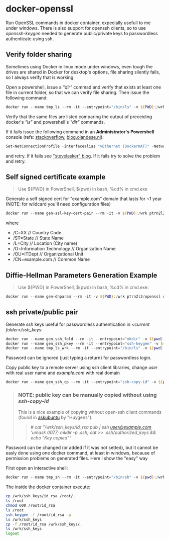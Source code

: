 # docker-openssl

Run OpenSSL commands in docker container, expecially usefull to me under windows.
There is also support for openssh clients, so to use *openssh-keygen* needed to generate public/private keys to passwordless authenticate using ssh.

## Verify folder sharing

Sometimes using Docker in linux mode under windows, even tough the drives are shared in Docker for desktop's options, file sharing silently fails, so I always verify that is working.

Open a powershell, issue a *"dir"* commad and verify that exists at least one file in current folder, so that we can verify file sharing.
Then issue the following command:

~~~~powershell
docker run --name tmp_ls --rm -it --entrypoint="/bin/ls" -v ${PWD}:/wrk ptrn2l2/openssl /wrk
~~~~

Verify that the same files are listed comparing the output of preceiding docker's *"ls"* and powershell's *"dir"* commands.

If it fails issue the following command in an **Administrator's Powershell** console (refs: [stackoverflow](<https://stackoverflow.com/a/43904051>), [blog.olandese.nl](<https://blog.olandese.nl/2017/05/03/solve-docker-for-windows-error-a-firewall-is-blocking-file-sharing-between-windows-and-the-containers/>)):

~~~~powershell
Set-NetConnectionProfile -interfacealias "vEthernet (DockerNAT)" -NetworkCategory Private
~~~~

and retry. If it fails see ["stevelasker" blog](https://blogs.msdn.microsoft.com/stevelasker/2016/06/14/configuring-docker-for-windows-volumes/). If it fails try to solve the problem and retry.

## Self signed certificate example

> Use ${PWD} in PowerShell, $(pwd) in bash, %cd% in cmd.exe

Generate a self signed cert for "example.com" domain that lasts for ~1 year (NOTE: for wildcard you'll need configuration files)

~~~~powershell
docker run --name gen-ssl-key-cert-pair --rm -it -v ${PWD}:/wrk ptrn2l2/openssl req -new -x509 -days 365 -newkey rsa:4096 -subj "/C=IT/ST=CE/L=CE/O=IT/OU=ITDept/CN=example.com" -nodes -keyout /wrk/selfsigned.key -out /wrk/selfsigned.crt
~~~~

where

* /C=XX // Country Code
* /ST=State // State Name
* /L=City // Location (City name)
* /O=Information Technology // Organization Name
* /OU=ITDept // Organizational Unit
* /CN=example.com // Common Name

## Diffie-Hellman Parameters Generation Example

> Use ${PWD} in PowerShell, $(pwd) in bash, %cd% in cmd.exe:

~~~~powershell
docker run --name gen-dhparam --rm -it -v ${PWD}:/wrk ptrn2l2/openssl dhparam -out /wrk/dhparam.pem 2048
~~~~

## ssh private/public pair

Generate *ssh* keys useful for passwordless authentication in *&lt;current folder&gt;/ssh_keys*:

~~~~powershell
docker run --name gen_ssh_fold --rm -it --entrypoint="mkdir" -v ${pwd}:/wrk ptrn2l2/openssl -p /wrk/ssh_keys
docker run --name gen_ssh_pkey --rm -it --entrypoint="ssh-keygen" -v ${pwd}:/wrk ptrn2l2/openssl -t rsa -b 4096 -f /wrk/ssh_keys/id_rsa
docker run --name tmp_ls_wrk --rm -it --entrypoint="/bin/ls" -v ${pwd}:/wrk ptrn2l2/openssl /wrk/ssh_keys
~~~~

Password can be ignored (just typing a return) for passwordless login.

Copy public key to a remote server using ssh client libraries, change *user* with real user name and *example&#46;com* with real domain

~~~~powershell
docker run --name gen_ssh_cp --rm -it --entrypoint="ssh-copy-id" -v ${pwd}:/wrk ptrn2l2/openssl "-p 22 -f /wrk/ssh_keys/id_rsa.pub user@example.com"
~~~~

> ### NOTE: public key can be manually copied without using *ssh-copy-id*
> This is a nice example of copying without open-ssh client commands (found in [askubuntu](<https://askubuntu.com/a/6186>) by "Huygens"):
>
>> *# cat "/wrk/ssh_keys/id_rsa.pub | ssh user@example.com 'umask 0077; mkdir -p .ssh; cat >> .ssh/authorized_keys && echo "Key copied"'*

Password can be changed (or added if it was not setted), but it cannot be easly done using one docker command, at least in windows, because of permission problems on generated files.
Here I show the "easy" way

First open an interactive shell:

~~~~powershell
docker run --name tmp_sh --rm -it --entrypoint="/bin/sh" -v ${pwd}:/wrk ptrn2l2/openssl
~~~~

The inside the docker container execute:

~~~~sh
cp /wrk/ssh_keys/id_rsa /root/.
ls /root
chmod 600 /root/id_rsa
ls /root
ssh-keygen -f /root/id_rsa -p
ls /wrk/ssh_keys
cp -f /root/id_rsa /wrk/ssh_keys/.
ls /wrk/ssh_keys
logout
~~~~
